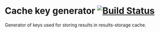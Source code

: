 # Cache key generator [![Build Status](https://travis-ci.org/mikealdo/cache-key-generator.svg?branch=master)](https://travis-ci.org/mikealdo/cache-key-generator)
Generator of keys used for storing results in results-storage cache.
